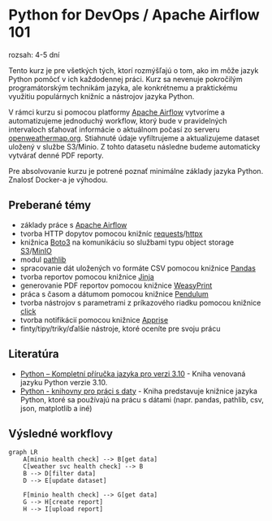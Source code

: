 # Python for DevOps / Apache Airflow 101

rozsah: 4-5 dní

Tento kurz je pre všetkých tých, ktorí rozmýšľajú o tom, ako im môže jazyk Python pomôcť v ich každodennej práci. Kurz sa nevenuje pokročilým programátorským technikám jazyka, ale konkrétnemu a praktickému využitiu populárnych knižníc a nástrojov jazyka Python.

V rámci kurzu si pomocou platformy [Apache Airflow](https://airflow.apache.org/) vytvoríme a automatizujeme jednoduchý workflow, ktorý bude v pravidelných intervaloch sťahovať informácie o aktuálnom počasí zo serveru [openweathermap.org](https://openweathermap.org/). Stiahnuté údaje vyfiltrujeme a aktualizujeme dataset uložený v službe S3/Minio. Z tohto datasetu následne budeme automaticky vytvárať denné PDF reporty.

Pre absolvovanie kurzu je potrené poznať minimálne základy jazyka Python. Znalosť Docker-a je výhodou.


## Preberané témy

* základy práce s [Apache Airflow](https://airflow.apache.org/)
* tvorba HTTP dopytov pomocou knižníc [requests](https://requests.readthedocs.io/en/latest/)/[httpx](https://www.python-httpx.org/)
* knižnica [Boto3](https://boto3.amazonaws.com/v1/documentation/api/latest/index.html) na komunikáciu so službami typu object storage [S3](https://aws.amazon.com/s3/)/[MinIO](https://min.io/)
* modul [pathlib](https://docs.python.org/3/library/pathlib.html)
* spracovanie dát uložených vo formáte CSV pomocou knižnice [Pandas](https://pandas.pydata.org/)
* tvorba reportov pomocou knižnice [Jinja](https://jinja.palletsprojects.com/en/3.1.x/)
* generovanie PDF reportov pomocou knižnice [WeasyPrint](https://www.courtbouillon.org/weasyprint)
* práca s časom a dátumom pomocou knižnice [Pendulum](https://pendulum.eustace.io/)
* tvorba nástrojov s parametrami z príkazového riadku pomocou knižnice [click](https://click.palletsprojects.com/)
* tvorba notifikácií pomocou knižnice [Apprise](https://github.com/caronc/apprise)
* finty/tipy/triky/ďalšie nástroje, ktoré oceníte pre svoju prácu


## Literatúra

* [Python – Kompletní příručka jazyka pro verzi 3.10](https://www.martinus.sk/?uItem=1429819) - Kniha venovaná jazyku Python verzie 3.10.
* [Python - knihovny pro práci s daty](https://www.martinus.sk/?uItem=1845141) - Kniha predstavuje knižnice jazyka Python, ktoré sa používajú na prácu s dátami (napr. pandas, pathlib, csv, json, matplotlib a iné)


## Výsledné workflovy

```mermaid
graph LR
    A[minio health check] --> B[get data]
    C[weather svc health check] --> B
    B --> D[filter data]
    D --> E[update dataset]

    F[minio health check] --> G[get data]
    G --> H[create report]
    H --> I[upload report]
```
